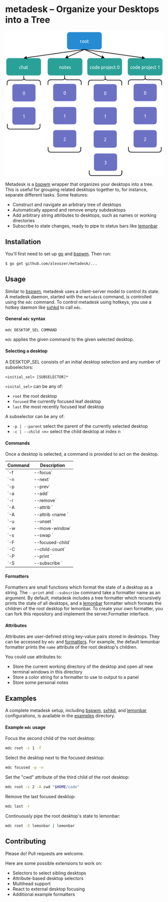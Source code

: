 # metadesk – Organize your Desktops into a Tree

![Metadesk tree](/metadesk.png)

Metadesk is a [bspwm][] wrapper that organizes your desktops into a tree. This is useful for grouping related desktops together to, for instance, separate different tasks. Some features:
- Construct and navigate an arbitrary tree of desktops
- Automatically append and remove empty subdesktops
- Add arbitrary string attributes to desktops, such as names or working directories
- Subscribe to state changes, ready to pipe to status bars like [lemonbar][]

## Installation

You'll first need to set up [go](https://golang.org/doc/install#install) and [bspwm][]. Then run:
```bash
$ go get github.com/alexozer/metadesk/...
```

## Usage

Similar to [bspwm][], metadesk uses a client-server model to control its state. A metadesk daemon, started with the `metadesk` command, is controlled using the `mdc` command. To control metadesk using hotkeys, you use a hotkey daemon like [sxhkd][] to call `mdc`.

#### General `mdc` syntax
```
mdc DESKTOP_SEL COMMAND
```
`mdc` applies the given command to the given selected desktop.

#### Selecting a desktop
A DESKTOP_SEL consists of an initial desktop selection and any number of subselectors:
```
<initial_sel> [SUBSELECTOR]*
```
`<inital_sel>` can be any of:
- `root` the root desktop
- `focused` the currently focused leaf desktop
- `last` the most recently focused leaf desktop

A subselector can be any of:
- `-p | --parent` select the parent of the currently selected desktop
- `-c | --child <n>` select the child desktop at index n

#### Commands
Once a desktop is selected, a command is provided to act on the desktop.

Command | Description
------- | -----------
`-f | --focus` | Focus the selected desktop. If the desktop is not a leaf, focus the last selected child
`-n | --next` | Focus the next child desktop
`-p | --prev` | Focus the previous child desktop
`-a | --add` | Append a child desktop as the last index
`-r | --remove` | Remove the selected desktop
`-A | --attrib <name>` | Print the value of the given attribute
`-A | --attrib <name <value>` | Set the given attribute to the given value
`-u | --unset <name>` | Unset the given attribute
`-w | --move-window` | Move the focused window to the selected desktop
`-s | --swap <sibling>` | Swap the selected desktop with a sibling desktop. `<sibling>` is either `next`, `prev`, or an integer index
`-F | --focused-child` | Print the index of the focused child
`-C | --child-count` | Print the number of cihld desktops
`-P | --print <formatter>` | Use the given formatter to print the desktop's state
`-S | --subscribe <formatter>` | Subscribe to the desktop's state printed by the given formatter

#### Formatters
Formatters are small functions which format the state of a desktop as a string. The `--print` and `--subscribe` command take a formatter name as an argument. By default, metadesk includes a tree formatter which recursively prints the state of all desktops, and a [lemonbar][] formatter which formats the children of the root desktop for lemonbar. To create your own formatter, you can fork this repository and implement the server.Formatter interface.

#### Attributes
Attributes are user-defined string key-value pairs stored in desktops. They can be accessed by `mdc` and [formatters](#formatters). For example, the default lemonbar formatter prints the `name` attribute of the root desktop's children.

You could use attributes to:
- Store the current working directory of the desktop and open all new terminal windows in this directory
- Store a color string for a formatter to use to output to a panel
- Store some personal notes

## Examples

A complete metadesk setup, including [bspwm][], [sxhkd][], and [lemonbar][] configurations, is available in the [examples](/examples) directory.

#### Example `mdc` usage
Focus the second child of the root desktop:
```bash
mdc root -c 1 -f
```

Select the desktop next to the focused desktop:
```bash
mdc focused -p -n
```

Set the "cwd" attribute of the third child of the root desktop:
```bash
mdc root -c 2 -A cwd "$HOME/code"
```

Remove the last focused desktop:
```bash
mdc last -r
```

Continuously pipe the root desktop's state to lemonbar:
```bash
mdc root -S lemonbar | lemonbar
```

## Contributing

Please do! Pull requests are welcome.

Here are some possible extensions to work on:
- Selectors to select sibling desktops
- Attribute-based desktop selectors
- Multihead support
- React to external desktop focusing
- Additional example formatters

[bspwm]: https://github.com/baskerville/bspwm
[sxhkd]: https://github.com/baskerville/sxhkd
[lemonbar]: https://github.com/LemonBoy/bar
